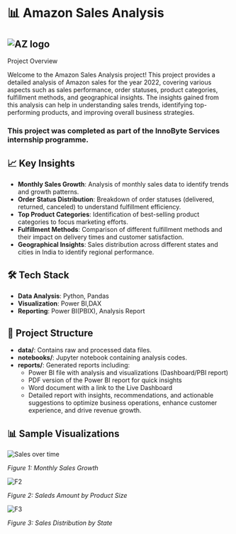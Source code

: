# 📊 Amazon Sales Analysis  


##  ![AZ logo](https://github.com/Sourav-Pattanayak/Amazon-Sales-Report/assets/124489158/8681b82b-72ee-4fac-8ca3-32964fa9cce3)

Project Overview

Welcome to the Amazon Sales Analysis project! This project provides a detailed analysis of Amazon sales for the year 2022, covering various aspects such as sales performance, order statuses, product categories, fulfillment methods, and geographical insights. The insights gained from this analysis can help in understanding sales trends, identifying top-performing products, and improving overall business strategies.

### This project was completed as part of the InnoByte Services internship programme.

## 📈 Key Insights

- **Monthly Sales Growth**: Analysis of monthly sales data to identify trends and growth patterns.
- **Order Status Distribution**: Breakdown of order statuses (delivered, returned, canceled) to understand fulfillment efficiency.
- **Top Product Categories**: Identification of best-selling product categories to focus marketing efforts.
- **Fulfillment Methods**: Comparison of different fulfillment methods and their impact on delivery times and customer satisfaction.
- **Geographical Insights**: Sales distribution across different states and cities in India to identify regional performance.

## 🛠️ Tech Stack

- **Data Analysis**: Python, Pandas
- **Visualization**: Power BI,DAX
- **Reporting**: Power BI(PBIX), Analysis Report

## 📂 Project Structure

- **data/**: Contains raw and processed data files.
- **notebooks/**: Jupyter notebook containing analysis codes.
- **reports/**: Generated reports including:
  - Power BI file with analysis and visualizations (Dashboard/PBI report)
  - PDF version of the Power BI report for quick insights
  - Word document with a link to the Live Dashboard
  - Detailed report with insights, recommendations, and actionable suggestions to optimize business operations, enhance customer experience, and drive revenue growth.

## 📊 Sample Visualizations


![Sales over time](https://github.com/Sourav-Pattanayak/Amazon-Sales-Report/assets/124489158/8dc42d87-1eb3-4d8a-9975-0d2b97a26a27)

*Figure 1: Monthly Sales Growth*

![F2](https://github.com/Sourav-Pattanayak/Amazon-Sales-Report/assets/124489158/bf82b41e-a78d-4b0b-a325-8495e23c1faf)

*Figure 2: Saleds Amount by Product Size*

![F3](https://github.com/Sourav-Pattanayak/Amazon-Sales-Report/assets/124489158/566abdc7-e513-4bd9-bf1f-ca0f20acd484)

*Figure 3: Sales Distribution by State*


